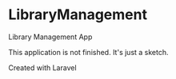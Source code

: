 # LibraryManagement
Library Management App

This application is not finished. It's just a sketch. 

Created with Laravel 
